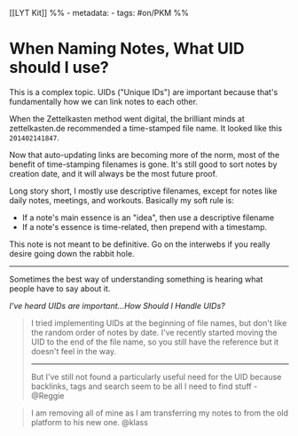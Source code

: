 [[LYT Kit]]
%% - metadata:
	- tags: #on/PKM  %%
# When Naming Notes, What UID should I use?
This is a complex topic. UIDs ("Unique IDs") are important because that's fundamentally how we can link notes to each other. 

When the Zettelkasten method went digital, the brilliant minds at zettelkasten.de recommended a time-stamped file name. It looked like this `201402141847`. 

Now that auto-updating links are becoming more of the norm, most of the benefit of time-stamping filenames is gone. It's still good to sort notes by creation date, and it will always be the most future proof. 

Long story short, I mostly use descriptive filenames, except for notes like daily notes, meetings, and workouts. Basically my soft rule is:

- If a note's main essence is an "idea", then use a descriptive filename
- If a note's essence is time-related, then prepend with a timestamp.

This note is not meant to be definitive. Go on the interwebs if you really desire going down the rabbit hole.

---
Sometimes the best way of understanding something is hearing what people have to say about it. 

*I've heard UIDs are important...How Should I Handle UIDs?*

> I tried implementing UIDs at the beginning of file names, but don't like the random order of notes by date. I've recently started moving the UID to the end of the file name, so you still have the reference but it doesn't feel in the way. 
> 
> ---
> But I've still not found a particularly useful need for the UID because backlinks, tags and search seem to be all I need to find stuff - @Reggie

> I am removing all of mine as I am transferring my notes to from the old platform to his new one. @klass 